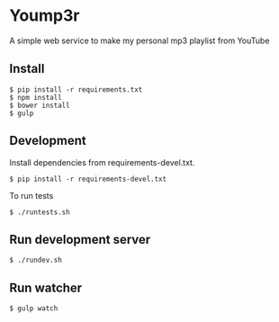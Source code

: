 # Yoump3r

A simple web service to make my personal mp3 playlist from YouTube

## Install

    $ pip install -r requirements.txt
    $ npm install
    $ bower install
    $ gulp

## Development

Install dependencies from requirements-devel.txt.

    $ pip install -r requirements-devel.txt

To run tests

    $ ./runtests.sh

## Run development server

    $ ./rundev.sh

## Run watcher

    $ gulp watch